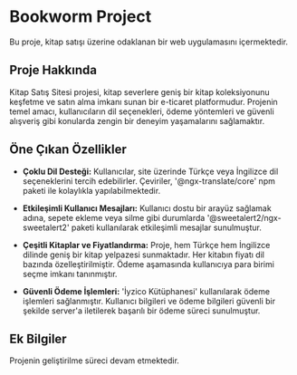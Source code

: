 # Bookworm Project

Bu proje, kitap satışı üzerine odaklanan bir web uygulamasını içermektedir.

## Proje Hakkında

Kitap Satış Sitesi projesi, kitap severlere geniş bir kitap koleksiyonunu keşfetme ve satın alma imkanı sunan bir e-ticaret platformudur. Projenin temel amacı, kullanıcıların dil seçenekleri, ödeme yöntemleri ve güvenli alışveriş gibi konularda zengin bir deneyim yaşamalarını sağlamaktır.

## Öne Çıkan Özellikler

- **Çoklu Dil Desteği:** Kullanıcılar, site üzerinde Türkçe veya İngilizce dil seçeneklerini tercih edebilirler. Çeviriler, '@ngx-translate/core' npm paketi ile kolaylıkla yapılabilmektedir.

- **Etkileşimli Kullanıcı Mesajları:** Kullanıcı dostu bir arayüz sağlamak adına, sepete ekleme veya silme gibi durumlarda '@sweetalert2/ngx-sweetalert2' paketi kullanılarak etkileşimli mesajlar sunulmuştur.

- **Çeşitli Kitaplar ve Fiyatlandırma:** Proje, hem Türkçe hem İngilizce dilinde geniş bir kitap yelpazesi sunmaktadır. Her kitabın fiyatı dil bazında özelleştirilmiştir. Ödeme aşamasında kullanıcıya para birimi seçme imkanı tanınmıştır.

- **Güvenli Ödeme İşlemleri:** 'İyzico Kütüphanesi' kullanılarak ödeme işlemleri sağlanmıştır. Kullanıcı bilgileri ve ödeme bilgileri güvenli bir şekilde server'a iletilerek başarılı bir ödeme süreci sunulmuştur.

## Ek Bilgiler

Projenin geliştirilme süreci devam etmektedir.